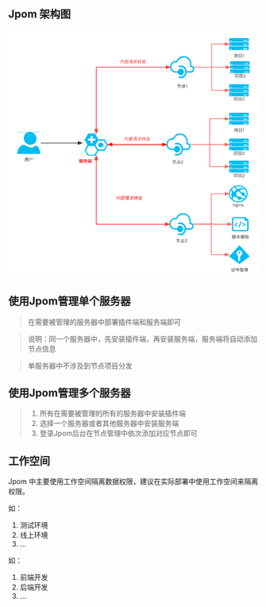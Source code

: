 ## Jpom 架构图

![jpom-structure](../images/jpom-structure2.png "jpom-structure.png")

## 使用Jpom管理单个服务器

> 在需要被管理的服务器中部署插件端和服务端即可

> 说明：同一个服务器中，先安装插件端，再安装服务端，服务端将自动添加节点信息

> 单服务器中不涉及到节点项目分发

## 使用Jpom管理多个服务器

> 1. 所有在需要被管理的所有的服务器中安装插件端
> 2. 选择一个服务器或者其他服务器中安装服务端
> 3. 登录Jpom后台在节点管理中依次添加对应节点即可

## 工作空间

Jpom 中主要使用工作空间隔离数据权限，建议在实际部署中使用工作空间来隔离权限。

如：
1. 测试环境
2. 线上环境
3. ...

如： 
1. 前端开发
2. 后端开发
3. ...

